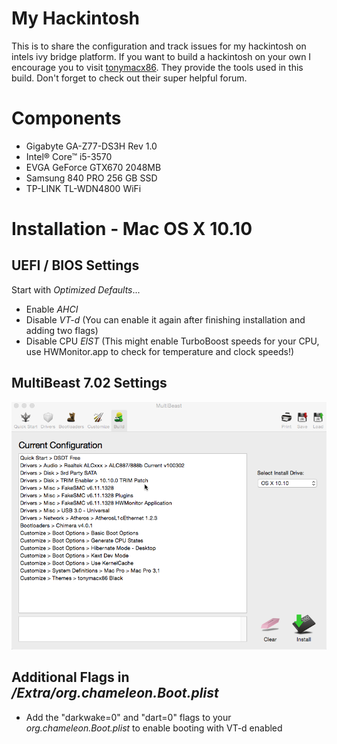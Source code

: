 # My Hackintosh

This is to share the configuration and track issues for my hackintosh on intels ivy bridge platform. If you want to build a hackintosh on your own I encourage you to visit [tonymacx86](http://tonymacx86.com). They provide the tools used in this build. Don't forget to check out their super helpful forum. 

# Components

* Gigabyte GA-Z77-DS3H Rev 1.0
* Intel® Core™ i5-3570
* EVGA GeForce GTX670 2048MB
* Samsung 840 PRO 256 GB SSD
* TP-LINK TL-WDN4800 WiFi

# Installation - Mac OS X 10.10

## UEFI / BIOS Settings

Start with _Optimized Defaults_...

* Enable _AHCI_
* Disable _VT-d_ (You can enable it again after finishing installation and adding two flags)
* Disable CPU _EIST_ (This might enable TurboBoost speeds for your CPU, use HWMonitor.app to check for temperature and clock speeds!)

## MultiBeast 7.02 Settings
![multibeast settings](https://github.com/bestimmaa/hackintosh/blob/master/screenshots/multibeast7_settings.png)

## Additional Flags in */Extra/org.chameleon.Boot.plist*
* Add the "darkwake=0" and "dart=0" flags to your *org.chameleon.Boot.plist* to enable booting with VT-d enabled
